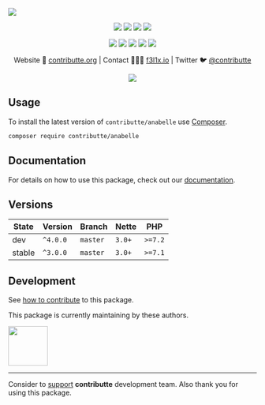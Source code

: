 ![](https://heatbadger.now.sh/github/readme/contributte/anabelle/)

<p align=center>
	<a href="https://github.com/contributte/anabelle/actions"><img src="https://badgen.net/github/checks/contributte/anabelle/master"></a>
	<a href="https://coveralls.io/r/contributte/anabelle"><img src="https://badgen.net/coveralls/c/github/contributte/anabelle"></a>
	<a href="https://packagist.org/packages/contributte/anabelle"><img src="https://badgen.net/packagist/dm/contributte/anabelle"></a>
	<a href="https://packagist.org/packages/contributte/anabelle"><img src="https://badgen.net/packagist/v/contributte/anabelle"></a>
</p>
<p align=center>
	<a href="https://packagist.org/packages/contributte/anabelle"><img src="https://badgen.net/packagist/php/contributte/anabelle"></a>
	<a href="https://github.com/contributte/anabelle"><img src="https://badgen.net/github/license/contributte/anabelle"></a>
	<a href="https://bit.ly/ctteg"><img src="https://badgen.net/badge/support/gitter/cyan"></a>
	<a href="https://bit.ly/cttfo"><img src="https://badgen.net/badge/support/forum/yellow"></a>
	<a href="https://contributte.org/partners.html"><img src="https://badgen.net/badge/sponsor/donations/F96854"></a>
</p>

<p align=center>
Website 🚀 <a href="https://contributte.org">contributte.org</a> | Contact 👨🏻‍💻 <a href="https://f3l1x.io">f3l1x.io</a> | Twitter 🐦 <a href="https://twitter.com/contributte">@contributte</a>
</p>

<p align=center>
	<img src="https://github.com/contributte/anabelle/blob/master/.docs/assets/anabelle.png">
</p>

## Usage

To install the latest version of `contributte/anabelle` use [Composer](https://getcomposer.org).

```bash
composer require contributte/anabelle
```

## Documentation

For details on how to use this package, check out our [documentation](.docs).

## Versions

| State  | Version  | Branch   | Nette  | PHP     |
|--------|----------|----------|--------|---------|
| dev    | `^4.0.0` | `master` | `3.0+` | `>=7.2` |
| stable | `^3.0.0` | `master` | `3.0+` | `>=7.1` |

## Development

See [how to contribute](https://contributte.org/contributing.html) to this package.

This package is currently maintaining by these authors.

<a href="https://github.com/paveljanda">
	<img width="80" height="80" src="https://avatars2.githubusercontent.com/u/1488874?v=3&s=80">
</a>

-----

Consider to [support](https://contributte.org/partners.html) **contributte** development team.
Also thank you for using this package.
